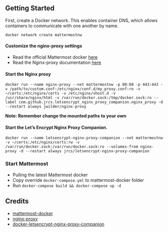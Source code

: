 ## Getting Started

First, create a Docker network. This enables container DNS, which allows containers to communicate with one another by name.

```
docker network create mattermostnw
```

#### Customize the nginx-proxy settings
- Read the official Mattermost docker [here](https://github.com/mattermost/mattermost-docker)
- Read the Nginx-proxy documentation [here](https://github.com/jwilder/nginx-proxy#replacing-default-proxy-settings)


#### Start the Nginx proxy

```
docker run --name nginx-proxy --net mattermostnw -p 80:80 -p 443:443 -v /path/to/custom.conf:/etc/nginx/conf.d/my_proxy.conf:ro -v ~/certs:/etc/nginx/certs -v /etc/nginx/vhost.d -v /usr/share/nginx/html -v /var/run/docker.sock:/tmp/docker.sock:ro --label com.github.jrcs.letsencrypt_nginx_proxy_companion.nginx_proxy -d --restart always jwilder/nginx-proxy
```

**Note: Remember change the mounted paths to your own**


#### Start the Let’s Encrypt Nginx Proxy Companion.

```
docker run --name letsencrypt-nginx-proxy-companion --net mattermostnw -v ~/certs:/etc/nginx/certs:rw -v /var/run/docker.sock:/var/run/docker.sock:ro --volumes-from nginx-proxy -d --restart always jrcs/letsencrypt-nginx-proxy-companion
```

### Start Mattermost
- Pulling the latest Mattermost docker
- Copy override `docker-compose.yml` to mattermost-docker folder
- Run `docker-compose build && docker-compose up -d`

## Credits
- [mattermost-docker](https://github.com/mattermost/mattermost-docker)
- [nginx-proxy](https://github.com/jwilder/nginx-proxy)
- [docker-letsencrypt-nginx-proxy-companion](https://github.com/JrCs/docker-letsencrypt-nginx-proxy-companion)

